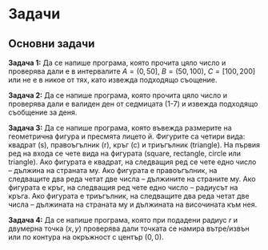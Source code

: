 # Задачи

## Основни задачи

**Задача 1:** Да се напише програма, която прочита цяло число и проверява дали е в интервалите $A = (0,50]$, $B = (50,100)$, $C = [100,200]$ или не е в никое от тях, като извежда подходящо съощение.

**Задача 2:** Да се напише програма, която прочита цяло число и проверява дали е валиден ден от седмицата (1-7) и извежда подходящо съобщение за деня.

**Задача 3:** Да се напише програма, която въвежда размерите на геометрична фигура и пресмята лицето й. Фигурите са четири вида: квадрат (s), правоъгълник (r), кръг (c) и триъгълник (triangle). На първия ред на входа се чете вида на фигурата (square, rectangle, circle или triangle). Ако фигурата е квадрат, на следващия ред се чете едно число – дължина на страната му. Ако фигурата е правоъгълник, на следващите два реда четат две числа – дължините на страните му. Ако фигурата е кръг, на следващия ред чете едно число – радиусът на кръга. Ако фигурата е триъгълник, на следващите два реда четат две числа – дължината на страната му и дължината на височината към нея.

**Задача 4:** Да се напише програма, която при подадени радиус $r$ и двумерна точка $(х, у)$ проверява дали точката се намира вътре/извън или по контура на окръжност с център $(0,0)$.
